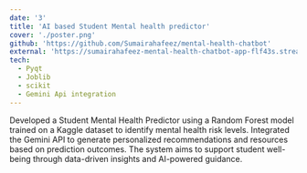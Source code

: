 ```yaml
---
date: '3'
title: 'AI based Student Mental health predictor'
cover: './poster.png'
github: 'https://github.com/Sumairahafeez/mental-health-chatbot'
external: 'https://sumairahafeez-mental-health-chatbot-app-flf43s.streamlit.app/'
tech:
  - Pyqt
  - Joblib
  - scikit
  - Gemini Api integration
---
```


Developed a Student Mental Health Predictor using a Random Forest model trained on a Kaggle dataset to identify mental health risk levels.
Integrated the Gemini API to generate personalized recommendations and resources based on prediction outcomes.
The system aims to support student well-being through data-driven insights and AI-powered guidance.
